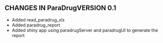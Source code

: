## CHANGES IN ParaDrugVERSION 0.1

- Added read_paradrug_xls
- Added paradrug_report
- Added shiny app using paradrugServer and paradrugUI to generate the report

